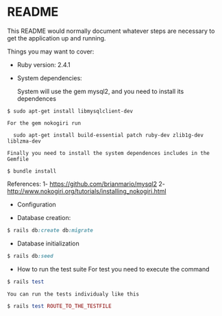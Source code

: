 # README

This README would normally document whatever steps are necessary to get the
application up and running.

Things you may want to cover:

* Ruby version: 2.4.1

* System dependencies:
 
    System will use the gem mysql2, and you need to install its dependences

```console
$ sudo apt-get install libmysqlclient-dev
```
	
	For the gem nokogiri run

```console
  sudo apt-get install build-essential patch ruby-dev zlib1g-dev liblzma-dev
```
	
	Finally you need to install the system dependences includes in the Gemfile

```console
$ bundle install
```


  References: 
  1- https://github.com/brianmario/mysql2
  2- http://www.nokogiri.org/tutorials/installing_nokogiri.html

* Configuration

* Database creation: 
```ruby
$ rails db:create db:migrate
```

* Database initialization
```ruby
$ rails db:seed
```

* How to run the test suite
	For test you need to execute the command
```ruby
$ rails test
```
	You can run the tests individualy like this
```ruby
$ rails test ROUTE_TO_THE_TESTFILE
```

